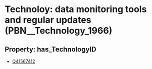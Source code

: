 # Technoloy: __data monitoring tools and regular updates__ (PBN__Technology_1966)

## Property: has_TechnologyID

* [Q41567412](Q41567412)

